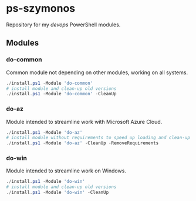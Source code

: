# ps-szymonos

Repository for my *devops* PowerShell modules.

## Modules

### **do-common**

Common module not depending on other modules, working on all systems.

``` PowerShell
./install.ps1 -Module 'do-common'
# install module and clean-up old versions
./install.ps1 -Module 'do-common' -CleanUp
```

### **do-az**

Module intended to streamline work with Microsoft Azure Cloud.

``` PowerShell
./install.ps1 -Module 'do-az'
# install module without requirements to speed up loading and clean-up old versions
./install.ps1 -Module 'do-az' -CleanUp -RemoveRequirements
```

### **do-win**

Module intended to streamline work on Windows.

``` PowerShell
./install.ps1 -Module 'do-win'
# install module and clean-up old versions
./install.ps1 -Module 'do-win' -CleanUp
```
